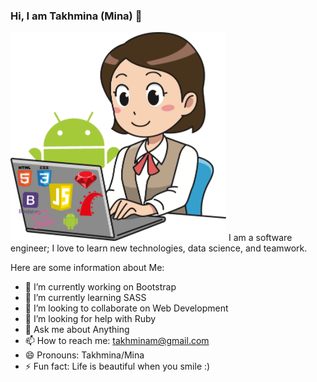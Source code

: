 ### Hi, I am Takhmina (Mina) 👋
![](images/mina.png)
I am a software engineer; I love to learn new technologies, data science, and teamwork.

Here are some information about Me:

- 🔭 I’m currently working on Bootstrap
- 🌱 I’m currently learning SASS
- 👯 I’m looking to collaborate on Web Development
- 🤔 I’m looking for help with Ruby
- 💬 Ask me about Anything
- 📫 How to reach me: takhminam@gmail.com
- 😄 Pronouns: Takhmina/Mina
- ⚡ Fun fact: Life is beautiful when you smile :) 


